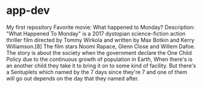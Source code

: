 # app-dev
My first repository
Favorite movie: What happened to Monday?
Description: "What Happened To Monday" is a 2017 dystopian science-fiction action thriller film directed by Tommy Wirkola and written by Max Botkin and Kerry Williamson.[8] The film stars Noomi Rapace, Glenn Close and Willem Dafoe. The story is about the society when the government declare the One Child Policy due to the continuous growth of population in Earth, When there's is an another child they take it to bring it on to some kind of facility. But there's a Sentuplets which named by the 7 days since they're 7 and one of them will go out depends on the day that they named after.
